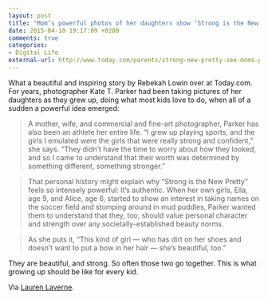 ```yaml
---
layout: post
title: "Mom’s powerful photos of her daughters show ‘Strong is the New Pretty’"
date: 2015-04-10 19:17:09 +0200
comments: true
categories: 
- Digital Life
external-url: http://www.today.com/parents/strong-new-pretty-see-moms-powerful-photo-series-her-daughters-2D80590659
---
```


What a beautiful and inspiring story by Rebekah Lowin over at Today.com. For years, photographer Kate T. Parker had been taking pictures of her daughters as they grew up, doing what most kids love to do, when all of a sudden a powerful idea emerged:

> A mother, wife, and commercial and fine-art photographer, Parker has also been an athlete her entire life. “I grew up playing sports, and the girls I emulated were the girls that were really strong and confident,” she says. “They didn’t have the time to worry about how they looked, and so I came to understand that their worth was determined by something different, something stronger.”

> That personal history might explain why “Strong is the New Pretty” feels so intensely powerful: It’s authentic. When her own girls, Ella, age 9, and Alice, age 6, started to show an interest in taking names on the soccer field and stomping around in mud puddles, Parker wanted them to understand that they, too, should value personal character and strength over any societally-established beauty norms.

> As she puts it, “This kind of girl — who has dirt on her shoes and doesn’t want to put a bow in her hair — she’s beautiful, too.”

They are beautiful, and strong. So often those two go together. This is what growing up should be like for every kid.

Via [Lauren Laverne](https://twitter.com/laurenlaverne/status/586074277046263808).